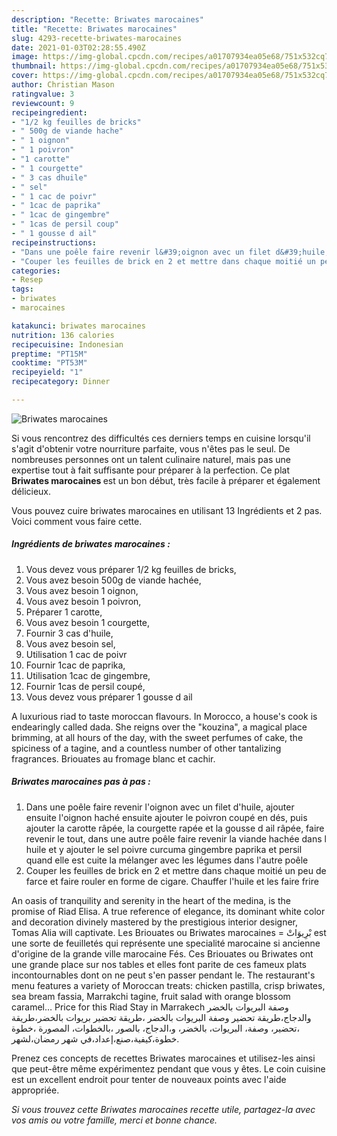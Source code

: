 ```yaml
---
description: "Recette: Briwates marocaines"
title: "Recette: Briwates marocaines"
slug: 4293-recette-briwates-marocaines
date: 2021-01-03T02:28:55.490Z
image: https://img-global.cpcdn.com/recipes/a01707934ea05e68/751x532cq70/briwates-marocaines-photo-principale-de-la-recette.jpg
thumbnail: https://img-global.cpcdn.com/recipes/a01707934ea05e68/751x532cq70/briwates-marocaines-photo-principale-de-la-recette.jpg
cover: https://img-global.cpcdn.com/recipes/a01707934ea05e68/751x532cq70/briwates-marocaines-photo-principale-de-la-recette.jpg
author: Christian Mason
ratingvalue: 3
reviewcount: 9
recipeingredient:
- "1/2 kg feuilles de bricks"
- " 500g de viande hache"
- " 1 oignon"
- " 1 poivron"
- "1 carotte"
- " 1 courgette"
- " 3 cas dhuile"
- " sel"
- " 1 cac de poivr"
- " 1cac de paprika"
- " 1cac de gingembre"
- " 1cas de persil coup"
- " 1 gousse d ail"
recipeinstructions:
- "Dans une poêle faire revenir l&#39;oignon avec un filet d&#39;huile, ajouter ensuite l&#39;oignon haché ensuite ajouter le poivron coupé en dés, puis ajouter la carotte râpée, la courgette rapée et la gousse d ail râpée, faire revenir le tout, dans une autre poêle faire revenir la viande hachée dans l huile et y ajouter le sel poivre curcuma gingembre paprika et persil quand elle est cuite la mélanger avec les légumes dans l&#39;autre poêle"
- "Couper les feuilles de brick en 2 et mettre dans chaque moitié un peu de farce et faire rouler en forme de cigare. Chauffer l&#39;huile et les faire frire"
categories:
- Resep
tags:
- briwates
- marocaines

katakunci: briwates marocaines 
nutrition: 136 calories
recipecuisine: Indonesian
preptime: "PT15M"
cooktime: "PT53M"
recipeyield: "1"
recipecategory: Dinner

---
```



![Briwates marocaines](https://img-global.cpcdn.com/recipes/a01707934ea05e68/751x532cq70/briwates-marocaines-photo-principale-de-la-recette.jpg)

Si vous rencontrez des difficultés ces derniers temps en cuisine lorsqu'il s'agit d'obtenir votre nourriture parfaite, vous n'êtes pas le seul. De nombreuses personnes ont un talent culinaire naturel, mais pas une expertise tout à fait suffisante pour préparer à la perfection. Ce plat <strong> Briwates marocaines </strong> est un bon début, très facile à préparer et également délicieux.

<!--inarticleads1-->

Vous pouvez cuire briwates marocaines en utilisant 13 Ingrédients et 2 pas. Voici comment vous faire cette.

##### Ingrédients de briwates marocaines :

1. Vous devez vous préparer 1/2 kg feuilles de bricks,
1. Vous avez besoin  500g de viande hachée,
1. Vous avez besoin  1 oignon,
1. Vous avez besoin  1 poivron,
1. Préparer 1 carotte,
1. Vous avez besoin  1 courgette,
1. Fournir  3 cas d&#39;huile,
1. Vous avez besoin  sel,
1. Utilisation  1 cac de poivr
1. Fournir  1cac de paprika,
1. Utilisation  1cac de gingembre,
1. Fournir  1cas de persil coupé,
1. Vous devez vous préparer  1 gousse d ail


A luxurious riad to taste moroccan flavours. In Morocco, a house&#39;s cook is endearingly called dada. She reigns over the &#34;kouzina&#34;, a magical place brimming, at all hours of the day, with the sweet perfumes of cake, the spiciness of a tagine, and a countless number of other tantalizing fragrances. Briouates au fromage blanc et cachir. 

<!--inarticleads2-->

##### Briwates marocaines pas à pas :

1. Dans une poêle faire revenir l&#39;oignon avec un filet d&#39;huile, ajouter ensuite l&#39;oignon haché ensuite ajouter le poivron coupé en dés, puis ajouter la carotte râpée, la courgette rapée et la gousse d ail râpée, faire revenir le tout, dans une autre poêle faire revenir la viande hachée dans l huile et y ajouter le sel poivre curcuma gingembre paprika et persil quand elle est cuite la mélanger avec les légumes dans l&#39;autre poêle
1. Couper les feuilles de brick en 2 et mettre dans chaque moitié un peu de farce et faire rouler en forme de cigare. Chauffer l&#39;huile et les faire frire


An oasis of tranquility and serenity in the heart of the medina, is the promise of Riad Elisa. A true reference of elegance, its dominant white color and decoration divinely mastered by the prestigious interior designer, Tomas Alia will captivate. Les Briouates ou Briwates marocaines = بْرِيوَاتْ est une sorte de feuilletés qui représente une specialité marocaine si ancienne d&#39;origine de la grande ville marocaine Fés. Ces Briouates ou Briwates ont une grande place sur nos tables et elles font parite de ces fameux plats incontournables dont on ne peut s&#39;en passer pendant le. The restaurant&#39;s menu features a variety of Moroccan treats: chicken pastilla, crisp briwates, sea bream fassia, Marrakchi tagine, fruit salad with orange blossom caramel… Price for this Riad Stay in Marrakech وصفة البريوات بالخضر والدجاج،طريقة تحضير وصفة البريوات بالخضر ،طريقة تحضير بريوات بالخضر،طريقة ،تحضير، وصفة، البريوات، بالخضر، و،الدجاج، بالصور ،بالخطوات، المصورة ،خطوة خطوة،كيفية،صنع،إعداد،في شهر رمضان،لشهر. 

<!--inarticleads1-->

<p>
Prenez ces concepts de recettes Briwates marocaines et utilisez-les ainsi que peut-être même expérimentez pendant que vous y êtes. Le coin cuisine est un excellent endroit pour tenter de nouveaux points avec l'aide appropriée.
</p>

<p>
<i>Si vous trouvez cette Briwates marocaines recette utile, partagez-la avec vos amis ou votre famille, merci et bonne chance.</i>
</p>
